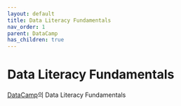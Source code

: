 ```yaml
---
layout: default
title: Data Literacy Fundamentals
nav_order: 1
parent: DataCamp
has_children: true  
---
```

# Data Literacy Fundamentals
[DataCamp]의 Data Literacy Fundamentals

[DataCamp]: https://app.datacamp.com/learn/skill-tracks/data-literacy-fundamentals